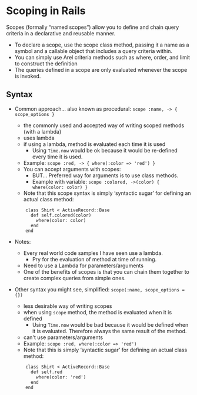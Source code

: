 # Scoping in Rails

Scopes (formally “named scopes”) allow you to define and chain query criteria in a declarative and reusable manner.

- To declare a scope, use the scope class method, passing it a name as a symbol and a callable object that includes a query criteria within.
- You can simply use Arel criteria methods such as where, order, and limit to construct the definition
- The queries defined in a scope are only evaluated whenever the scope is invoked.

## Syntax

- Common approach... also known as procedural: ` scope :name, -> { scope_options } `
    - the commonly used and accepted way of writing scoped methods (with a lambda)
    - uses lambda
    - if using a lambda, method is evaluated each time it is used
        - Using ` Time.now ` would be ok because it would be re-defined every time it is used.
    - Example: ` scope :red, -> { where(:color => 'red') } `
    - You can accept arguments with scopes:
        - BUT... Preferred way for arguments is to use class methods.
        - Example with variable: ` scope :colored, ->(color) { where(color: color) } `
    - Note that this scope syntax is simply ‘syntactic sugar’ for defining an actual class method:
    ```
        class Shirt < ActiveRecord::Base
          def self.colored(color)
            where(color: color)
          end
        end
    ```

- Notes:
    - Every real world code samples I have seen use a lambda.
        - Pry for the evaluation of method at time of running.
    - Need to use a Lambda for parameters/arguments
    - One of the benefits of scopes is that you can chain them together to create complex queries from simple ones.


- Other syntax you might see, simplified: ` scope(:name, scope_options = {}) `
    - less desirable way of writing scopes
    - when using ` scope ` method, the method is evaluated when it is defined
        - Using ` Time.now ` would be bad because it would be defined when it is evaluated. Therefore always the same result of the method.
    - can't use parameters/arguments
    - Example: ` scope :red, where(:color => 'red') `
    - Note that this is simply ‘syntactic sugar’ for defining an actual class method:
    ```
        class Shirt < ActiveRecord::Base
          def self.red
            where(color: 'red')
          end
        end
    ```
